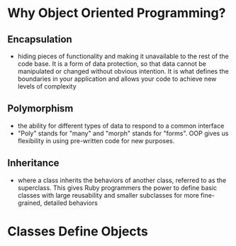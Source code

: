 # Why Object Oriented Programming?

## Encapsulation

- hiding pieces of functionality and making it unavailable to the rest of the code base. It is a form of data protection, so that data cannot be manipulated or changed without obvious intention. It is what defines the boundaries in your application and allows your code to achieve new levels of complexity

## Polymorphism

- the ability for different types of data to respond to a common interface
- "Poly" stands for "many" and "morph" stands for "forms". OOP gives us flexibility in using pre-written code for new purposes.

## Inheritance

- where a class inherits the behaviors of another class, referred to as the superclass. This gives Ruby programmers the power to define basic classes with large reusability and smaller subclasses for more fine-grained, detailed behaviors

# Classes Define Objects
